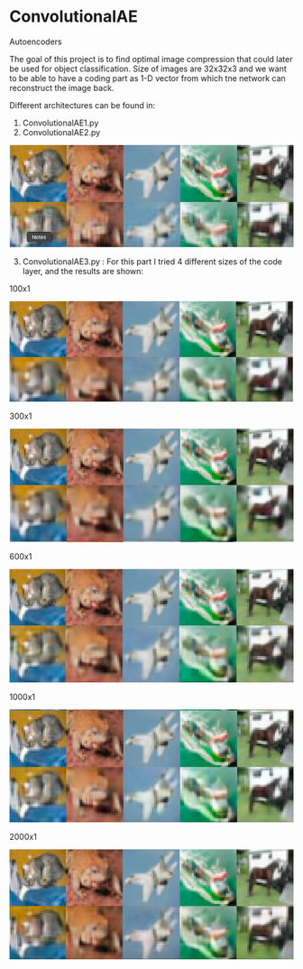 # ConvolutionalAE

Autoencoders

The goal of this project is to find optimal image compression that could later be used for object classification. Size of images are 32x32x3 and we want to be able to have a coding part as 1-D vector from which tne network can reconstruct the image back.

Different architectures can be found in:

1. ConvolutionalAE1.py 
2. ConvolutionalAE2.py 

![alt_text](https://github.com/Una865/ConvolutionalAE/blob/main/Images/ConvolutionalAE2%20-%20reconstruction.png)


3. ConvolutionalAE3.py :
For this part I tried 4 different sizes of the code layer, and the results are shown:

100x1

![alt_text](https://github.com/Una865/ConvolutionalAE/blob/main/Images/ConvolutionalAE3%20100x1.png)

300x1

![alt_text](https://github.com/Una865/ConvolutionalAE/blob/main/Images/ConvolutionalAE3%20300x1.png)

600x1

![alt_text](https://github.com/Una865/ConvolutionalAE/blob/main/Images/ConvolutionalAE3%20600x1.png)

1000x1

![alt_text](https://github.com/Una865/ConvolutionalAE/blob/main/Images/ConvolutionalAE3%201000x1.png)

2000x1

![alt_text](https://github.com/Una865/ConvolutionalAE/blob/main/Images/ConvolutionalAE3%20%202000x1.png)
